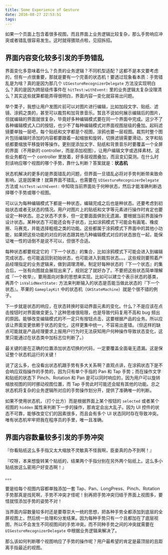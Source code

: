 ```yaml
---
title: Some Experience of Gesture
date: 2016-08-27 22:53:51
tags:
---
```


如果一个页面上包含着很多视图，而且界面上业务逻辑比较复杂，那么手势响应冲突或者错乱很容易发生。这时就得猥琐点啦，见招拆招。

<!--more-->

## 界面内容变化较多引发的手势错乱

界面变化多意味着什么？负责的业务逻辑？不同机型适配？这都不是本文要考虑的，但有一点很重要，那就是要有一个完善的状态机！要透过现象看本质：手势错乱是为啥？真的是因为那几个 `UIGestureRecognizerDelegate` 方法没实现明白么？真的是因为跨层级传事件在 `hitTest:withEvent:` 里的业务逻辑太复杂没理清么？其实这些就算都能弄得很明白，界面内容一变化就容易出问题。

举个栗子，我想让用户发图片前可以对图片进行编辑，比如加段文字、贴纸、滤镜、涂鸦之类的，甚至可以裁剪和加背景音乐。暂且不说如何展示编辑后的图片，但就编辑的界面就很复杂，毕竟好多种编辑模式要在同一个界面中完成。这少不了各种编辑模式入口的按钮，也少不了每种编辑模式对界面视图层级的叠加。起码滤镜要单独一层吧，每个贴纸和文字都是个视图，涂鸦也要一层视图。裁剪时整个图片包括编辑时添加的内容都要跟着一起缩放和旋转，切换滤镜需要滑动，文字和贴纸都要缩放平移旋转等操作。更别提添加文字、贴纸和背景音乐时要覆盖一个全屏的界面（不用新的 controller，而是添加视图），让用户编辑文字或选择素材。这些业务都在一个 controller 里放着，好多层视图叠加，而且变幻莫测。在什么时刻该响应哪个视图的哪个手势，靠什么判断？答案就是：**状态机**

状态机解决的更多的是界面错乱的问题，但界面一旦错乱必将对手势判断带来致命影响，这是因果律！就算界面不错乱，也需要在 `UIGestureRecognizerDelegate` 方法或 `hitTest:withEvent:` 中知晓当前界面处于何种状态，然后才能准确判断选择哪个手势或哪个视图。

可以认为每种编辑模式下都是一种状态，编辑完成之后也是种状态。还要考虑到初始状态或者无状态的情况。用户对图片上的贴纸和文字等元素进行操作时肯定也要设定一种状态。总之状态不求多，但一定要面面俱到无遗漏，要根据当前界面操作设计状态。某种状态下可能还会有子状态，比如涂鸦模式下可能会有画笔、橡皮擦、马赛克，并能选择粗细之类的功能。这些都属于涂鸦模式下界面中的其他小功能，如果把这些功能的对应的状态跟其他几种编辑模式对应的状态放在一起，能保证唯一性的话倒不是说不可以，但很不合适。

每种状态都要规定它的『下一个状态』的集合，比如涂鸦模式下可能会进入到编辑完成状态，也可能返回到初始状态，也可能进入到裁剪状态。。。这些规则要照着产品经理指定的业务逻辑来，做到调理清晰。制定好每种状态的『下一个状态』的集合后，一张有向图就会展现出来了，规则定了就好办了。不要把这些状态简单理解成『一个枚举』，要用面向对象的思想来实现。比如可以建立个表示状态的基类，再弄个 `isValidNextState:` 方法来判断输入的状态是否能当做此状态的『下一个状态』。苹果的 `GameplayKit` 中的状态机（`GKStateMachine`）就是个很不错的例子。

下一步就是状态的响应，在状态转换时驱动界面元素的变化。什么？不是应该在点击按钮时对界面做变更么？这种思维很局限，也是导致代码复用不高和 bug 频出的原因。能够改变编辑模式的不一定只有按钮点击，这要根据产品的业务。所以应该让界面变更依赖于状态的变化，这样更集中统一，不容易出差错。（但这样的缺点可能就是产品经理要求上报用户行为时无法获知用户何种操作导致状态变化，这里只能通过在状态类中加标志位判断了。）

最关键的是在正确的位置添加状态切换的代码，一定要覆盖全面毫无遗漏。这是保证整个状态机运行的关键！

说了这么多，也没看出状态机跟手势有多大关系啊？直观点讲，在涂鸦状态下是不会响应双指操作的手势的，因为只有单个手指的 Pan 和 Tap 手势；而在操作文字和贴纸的状态下 Pinch、Rotation 和 Pan 是可以同时响应的，因为用户可以旋转缩放视图的同时挪动视图位置，而 Tap 手势此时可能还会赋有其他的功能。总之状态机将复杂的业务逻辑所对应的手势操作划分开，提供了准确唯一的判断。

如果不使用状态机，（打个比方）而是根据界面上某个按钮的 `selected` 或者某个视图的 `hidden` 属性来判断下一步的操作，那肯定会出大乱子。因为 UI 控件的状态不可靠，能够改变它们的因素很多，而且会有多个 UI 状态同时存在导致冲突。唯有状态机牢牢把我在程序员的手里，唯一且准确。

## 界面内容数量较多引发的手势冲突

『你看贴纸这么多手指又太大缩放不灵敏真不怪我啊，臣妾真的办不到啊！』

『哎呀，本来想旋转某个贴纸的，结果两个手指分别在另外两个贴纸上。这么多小贴纸放这么密用户好变态啊！』

。。。

要是给每个视图内容都单独添加一套 Tap、Pan、LongPress、Pinch、Rotation 手势那真是找死啊，手势不冲突才怪呢！别再把手势冲突归结于界面上视图多，要怪就怪添加手势的姿势不对！

当界面内容数量较多时还是要尊崇大一统的思想，把各种手势全都添加到底层的全屏视图上，然后统一处理和分发结果。因为每种手势只有一个且都加在了底层视图，所以不会发生不同视图间的手势冲突。而不同种手势之间的冲突就需要在 `UIGestureRecognizerDelegate` 中根据业务逻辑来解决了。

那么该如何判断哪个视图响应了手势的操作呢？用户最希望的肯定是最顶层的且距离手指最近的视图。

